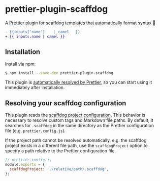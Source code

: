 # prettier-plugin-scaffdog

A [Prettier](https://prettier.io) plugin for scaffdog templates that automatically format syntax :dog:

```diff
- {{inputs["name"]    | camel   }}
+ {{ inputs.name | camel }}
```

## Installation

Install via npm:

```bash
$ npm install --save-dev prettier-plugin-scaffdog
```

This plugin is [automatically resolved by Prettier](https://prettier.io/docs/en/plugins.html#using-plugins), so you can start using it immediately after installation.

## Resolving your scaffdog configuration

This plugin reads the [scaffdog project configuration](https://github.com/scaffdog/scaffdog#configuration). This behavior is necessary to resolve custom tags and Markdown file paths. By default, it searches for `.scaffdog` in the same directory as the Prettier configuration file (e.g. `prettier.config.js`).

If the project path cannot be resolved automatically, e.g. the scaffdog project exists in a different file path, use the `scaffdogProject` option to specify a path relative to the Prettier configuration file.

```javascript
// prettier.config.js
module.exports = {
  scaffdogProject: './relative/path/.scaffdog',
};
```

